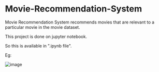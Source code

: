 # Movie-Recommendation-System
Movie Recommendation System recommends movies that are relevant to a particular movie in the movie dataset.

This project is done on jupyter notebook.

So this is available in ".ipynb file".

Eg:

![image](https://user-images.githubusercontent.com/67423930/154481909-d0d11b92-1acb-4301-bb3a-3a23cc455ca6.png)
